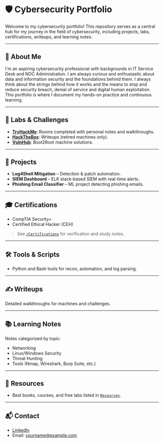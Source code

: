 # 🛡️ Cybersecurity Portfolio

Welcome to my cybersecurity portfolio! This repository serves as a central hub for my journey in the field of cybersecurity, including projects, labs, certifications, writeups, and learning notes.

---

## 📌 About Me

I'm an aspiring cybersecurity professional with backgrounds in IT Service Desk and NOC Administration. I am always curious and enthusiastic about data and information security and the foundations behind them. I always think about the strings behind how it works and the means to stop and reduce security breach, denial of service and digital human exploitation. This portfolio is where I document my hands-on practice and continuous learning.

---

## 🧪 Labs & Challenges

- **[TryHackMe](./Labs/TryHackMe/)**: Rooms completed with personal notes and walkthroughs.
- **[HackTheBox](./Labs/HackTheBox/)**: Writeups (retired machines only).
- **[VulnHub](./Labs/VulnHub/)**: Boot2Root machine solutions.

---

## 🔐 Projects

- **Log4Shell Mitigation** – Detection & patch automation.
- **SIEM Dashboard** – ELK stack-based SIEM with real-time alerts.
- **Phishing Email Classifier** – ML project detecting phishing emails.

---

## 🎓 Certifications

- CompTIA Security+
- Certified Ethical Hacker (CEH)

> See [`/Certifications`](./Certifications/) for verification and study notes.

---

## 🛠️ Tools & Scripts

- Python and Bash tools for recon, automation, and log parsing.

---

## ✍️ Writeups

Detailed walkthroughs for machines and challenges.

---

## 📚 Learning Notes

Notes categorized by topic:
- Networking
- Linux/Windows Security
- Threat Hunting
- Tools (Nmap, Wireshark, Burp Suite, etc.)

---

## 📎 Resources

- Best books, courses, and free labs listed in [`Resources`](./Resources/).

---

## 📬 Contact

- [LinkedIn](https://www.linkedin.com/in/yourname)
- Email: yourname@example.com
